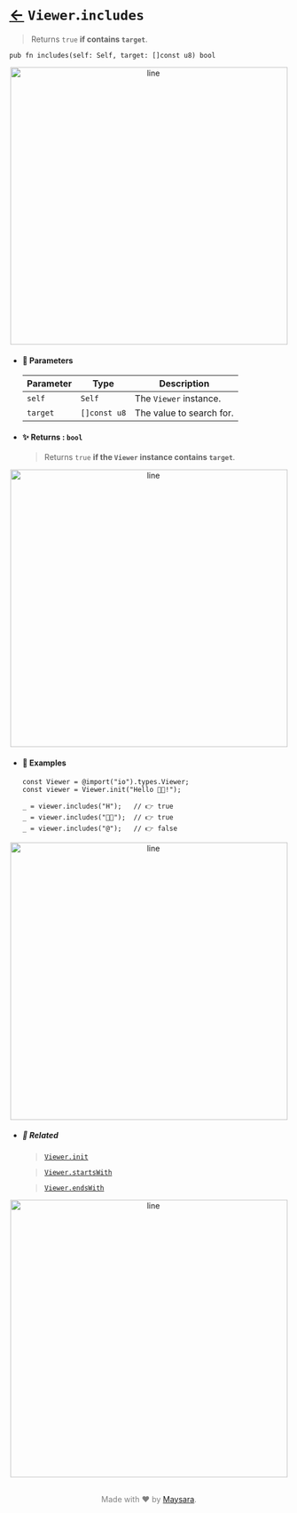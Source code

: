 # [←](../Viewer.md) `Viewer`.`includes`

> Returns `true` **if contains `target`**.

```zig
pub fn includes(self: Self, target: []const u8) bool
```

<div align="center">
<img src="https://raw.githubusercontent.com/maysara-elshewehy/io-bench/refs/heads/main/dist/img/md/line.png" alt="line" style="width:500px;"/>
</div>

- #### 🧩 Parameters

    | Parameter | Type         | Description              |
    | --------- | ------------ | ------------------------ |
    | `self`    | `Self`       | The `Viewer` instance.   |
    | `target`  | `[]const u8` | The value to search for. |

- #### ✨ Returns : `bool`

    > Returns `true` **if the `Viewer` instance contains `target`**.

<div align="center">
<img src="https://raw.githubusercontent.com/maysara-elshewehy/io-bench/refs/heads/main/dist/img/md/line.png" alt="line" style="width:500px;"/>
</div>

- #### 🧪 Examples

    ```zig
    const Viewer = @import("io").types.Viewer;
    const viewer = Viewer.init("Hello 👨‍🏭!");
    ```

    ```zig
    _ = viewer.includes("H");   // 👉 true
    _ = viewer.includes("👨‍🏭");  // 👉 true
    _ = viewer.includes("@");   // 👉 false
    ```

<div align="center">
<img src="https://raw.githubusercontent.com/maysara-elshewehy/io-bench/refs/heads/main/dist/img/md/line.png" alt="line" style="width:500px;"/>
</div>

- ##### 🔗 Related

  > [`Viewer.init`](./init.md)

  > [`Viewer.startsWith`](./startsWith.md)

  > [`Viewer.endsWith`](./endsWith.md)

<div align="center">
<img src="https://raw.githubusercontent.com/maysara-elshewehy/io-bench/refs/heads/main/dist/img/md/line.png" alt="line" style="width:500px;"/>
</div>

<p align="center" style="color:grey;"><br />Made with ❤️ by <a href="http://github.com/maysara-elshewehy" target="blank">Maysara</a>.</p>
